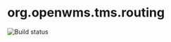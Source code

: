 # org.openwms.tms.routing

![Build status][ci-image]

[ci-image]: https://img.shields.io/jenkins/s/https/openwms.mooo.com/jenkins/view/All/job/org.openwms.common.services.svg
